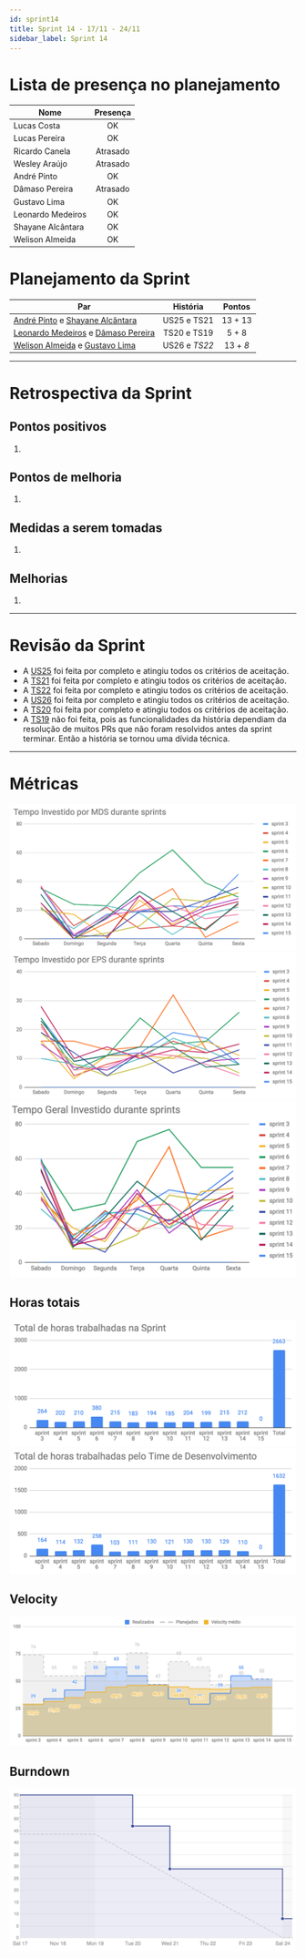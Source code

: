 ```yaml
---
id: sprint14
title: Sprint 14 - 17/11 - 24/11
sidebar_label: Sprint 14
---
```


# Lista de presença no planejamento
|Nome|Presença|
|----|:------:|
|Lucas Costa|OK|
|Lucas Pereira|OK|
|Ricardo Canela|Atrasado|
|Wesley Araújo|Atrasado|
|André Pinto|OK|
|Dâmaso Pereira|Atrasado|
|Gustavo Lima|OK|
|Leonardo Medeiros|OK|
|Shayane Alcântara|OK|
|Welison Almeida|OK|

# Planejamento da Sprint
|Par|História|Pontos|
|---|:------:|:----:|
|[André Pinto](https://github.com/andrelucax) e [Shayane Alcântara](https://github.com/shayanealcantara)|US25 e TS21|13 + 13|
|[Leonardo Medeiros](https://github.com/leomedeiros1) e [Dâmaso Pereira](https://github.com/juniopereirab)|TS20 e TS19|5 + 8|
|[Welison Almeida](https://github.com/WelisonR) e [Gustavo Lima](https://github.com/gustavolima00)|US26 e *TS22*|13 + *8*|

-------------------------------------------------------------------------------
# Retrospectiva da Sprint
## Pontos positivos
1. 

## Pontos de melhoria
1. 

## Medidas a serem tomadas
1. 

## Melhorias
1. 

-------------------------------------------------------------------------------
# Revisão da Sprint
* A [US25](https://github.com/fga-eps-mds/2018.2-Integra-Vendas/issues/294) foi feita por completo e atingiu todos os critérios de aceitação.
* A [TS21](https://github.com/fga-eps-mds/2018.2-Integra-Vendas/issues/301) foi feita por completo e atingiu todos os critérios de aceitação.
* A [TS22](https://github.com/fga-eps-mds/2018.2-Integra-Vendas/issues/306) foi feita por completo e atingiu todos os critérios de aceitação.
* A [US26](https://github.com/fga-eps-mds/2018.2-Integra-Vendas/issues/297) foi feita por completo e atingiu todos os critérios de aceitação.
* A [TS20](https://github.com/fga-eps-mds/2018.2-Integra-Vendas/issues/296) foi feita por completo e atingiu todos os critérios de aceitação.
* A [TS19](https://github.com/fga-eps-mds/2018.2-Integra-Vendas/issues/295) não foi feita, pois as funcionalidades da história dependiam da resolução de muitos PRs que não foram resolvidos antes da sprint terminar. Então a história se tornou uma dívida técnica.

-------------------------------------------------------------------------------
# Métricas
![tempo-mds-14](assets/sprints/tempo-mds-14.png)
![tempo-eps-14](assets/sprints/tempo-eps-14.png)
![tempo-geral-14](assets/sprints/tempo-geral-14.png)

## Horas totais
![total-horas-14](assets/sprints/total-horas-14.png)
![total-horas-td-14](assets/sprints/total-horas-td-14.png)

## Velocity
![velocity-14](assets/sprints/velocity-14.png)

## Burndown
![burndown-14](assets/sprints/burndown-14.png)